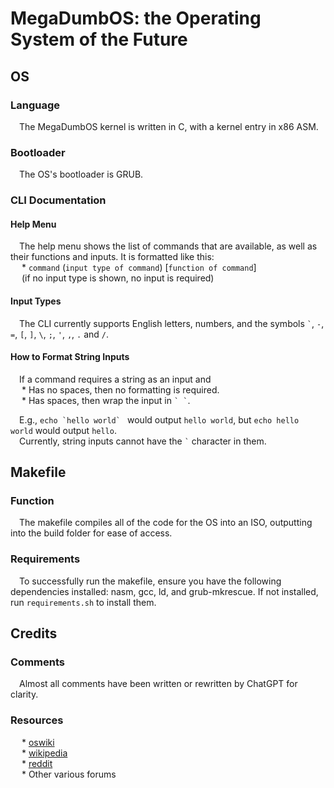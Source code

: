 # MegaDumbOS: the Operating System of the Future

## OS  

### Language  

&emsp;The MegaDumbOS kernel is written in C, with a kernel entry in x86 ASM.  

### Bootloader
&emsp;The OS's bootloader is GRUB.

### CLI Documentation

#### Help Menu
&emsp;The help menu shows the list of commands that are available, as well as their functions and inputs. It is formatted like this:  
&emsp; * `command` (`input type of command`) [`function of command`]  
&emsp; (if no input type is shown, no input is required)

#### Input Types
&emsp;The CLI currently supports English letters, numbers, and the symbols `` ` ``, `-`, `=`, `[`, `]`, `\`, `;`, `'`, `,`, `.` and `/`.

#### How to Format String Inputs
&emsp;If a command requires a string as an input and  
&emsp; * Has no spaces, then no formatting is required.  
&emsp; * Has spaces, then wrap the input in `` ` ` ``.
  
&emsp;E.g., ``echo `hello world` `` would output `hello world`, but `echo hello world` would output `hello`.  
&emsp;Currently, string inputs cannot have the `` ` `` character in them.

## Makefile

### Function
&emsp;The makefile compiles all of the code for the OS into an ISO, outputting into the build folder for ease of access.

### Requirements
&emsp;To successfully run the makefile, ensure you have the following dependencies installed: nasm, gcc, ld, and grub-mkrescue. If not installed, run `requirements.sh` to install them.

## Credits

### Comments
&emsp;Almost all comments have been written or rewritten by ChatGPT for clarity.

### Resources
&emsp; * [oswiki](https://wiki.osdev.org)  
&emsp; * [wikipedia](https://www.wikipedia.org/)  
&emsp; * [reddit](https://www.reddit.com/)  
&emsp; * Other various forums
